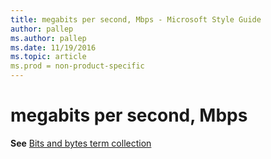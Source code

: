 ```yaml
---
title: megabits per second, Mbps - Microsoft Style Guide
author: pallep
ms.author: pallep
ms.date: 11/19/2016
ms.topic: article
ms.prod = non-product-specific
---
```


# megabits per second, Mbps

**See** [Bits and bytes term collection](/style-guide/a-z-word-list-term-collections/term-collections/bits-bytes-terms)
